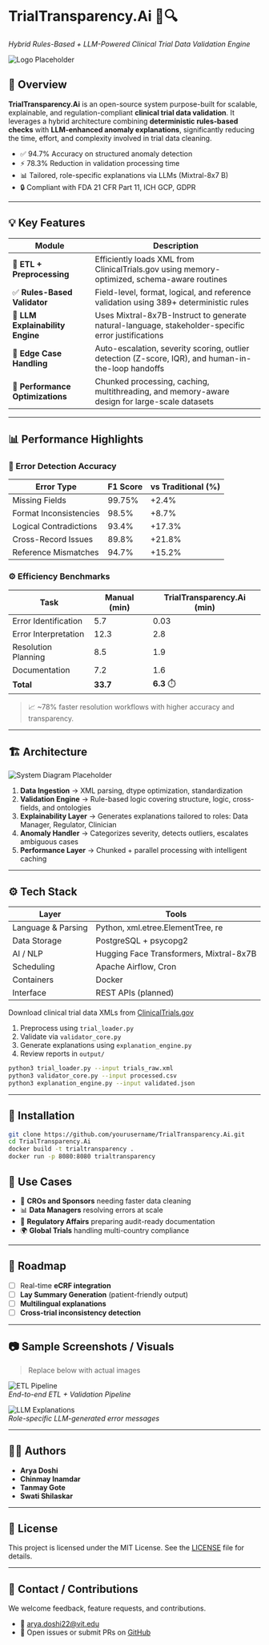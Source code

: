 # TrialTransparency.Ai 🧪🔍  
*Hybrid Rules-Based + LLM-Powered Clinical Trial Data Validation Engine*

![Logo Placeholder](images/logo.png)

## 🚀 Overview

**TrialTransparency.Ai** is an open-source system purpose-built for scalable, explainable, and regulation-compliant **clinical trial data validation**. It leverages a hybrid architecture combining **deterministic rules-based checks** with **LLM-enhanced anomaly explanations**, significantly reducing the time, effort, and complexity involved in trial data cleaning.

- ✅ 94.7% Accuracy on structured anomaly detection  
- ⚡ 78.3% Reduction in validation processing time  
- 📊 Tailored, role-specific explanations via LLMs (Mixtral-8x7 B)  
- 🔒 Compliant with FDA 21 CFR Part 11, ICH GCP, GDPR

---

## 💡 Key Features

| Module | Description |
|--------|-------------|
| 🧩 **ETL + Preprocessing** | Efficiently loads XML from ClinicalTrials.gov using memory-optimized, schema-aware routines |
| ✅ **Rules-Based Validator** | Field-level, format, logical, and reference validation using 389+ deterministic rules |
| 🧠 **LLM Explainability Engine** | Uses Mixtral-8x7B-Instruct to generate natural-language, stakeholder-specific error justifications |
| 🧭 **Edge Case Handling** | Auto-escalation, severity scoring, outlier detection (Z-score, IQR), and human-in-the-loop handoffs |
| 🚀 **Performance Optimizations** | Chunked processing, caching, multithreading, and memory-aware design for large-scale datasets |

---

## 📊 Performance Highlights

### 🔎 Error Detection Accuracy
| Error Type               | F1 Score | vs Traditional (%) |
|--------------------------|----------|---------------------|
| Missing Fields           | 99.75%   | +2.4%               |
| Format Inconsistencies   | 98.5%    | +8.7%               |
| Logical Contradictions   | 93.4%    | +17.3%              |
| Cross-Record Issues      | 89.8%    | +21.8%              |
| Reference Mismatches     | 94.7%    | +15.2%              |

### ⚙️ Efficiency Benchmarks

| Task | Manual (min) | TrialTransparency.Ai (min) |
|------|--------------|----------------------------|
| Error Identification | 5.7 | 0.03 |
| Error Interpretation | 12.3 | 2.8 |
| Resolution Planning | 8.5 | 1.9 |
| Documentation | 7.2 | 1.6 |
| **Total** | **33.7** | **6.3** ⏱️ |

> 📈 ~78% faster resolution workflows with higher accuracy and transparency.

---

## 🏗️ Architecture

![System Diagram Placeholder](images/system_architecture.png)

1. **Data Ingestion** → XML parsing, dtype optimization, standardization  
2. **Validation Engine** → Rule-based logic covering structure, logic, cross-fields, and ontologies  
3. **Explainability Layer** → Generates explanations tailored to roles: Data Manager, Regulator, Clinician  
4. **Anomaly Handler** → Categorizes severity, detects outliers, escalates ambiguous cases  
5. **Performance Layer** → Chunked + parallel processing with intelligent caching

---

## ⚙️ Tech Stack

| Layer            | Tools |
|------------------|-------|
| Language & Parsing | Python, xml.etree.ElementTree, re |
| Data Storage     | PostgreSQL + psycopg2 |
| AI / NLP         | Hugging Face Transformers, Mixtral-8x7B |
| Scheduling       | Apache Airflow, Cron |
| Containers       | Docker |
| Interface        | REST APIs (planned) |## 🧪 Reproducing Results

Download clinical trial data XMLs from [ClinicalTrials.gov](https://clinicaltrials.gov)

1. Preprocess using `trial_loader.py`
2. Validate via `validator_core.py`
3. Generate explanations using `explanation_engine.py`
4. Review reports in `output/`

```bash
python3 trial_loader.py --input trials_raw.xml
python3 validator_core.py --input processed.csv
python3 explanation_engine.py --input validated.json
```

---

## 🔧 Installation

```bash
git clone https://github.com/yourusername/TrialTransparency.Ai.git
cd TrialTransparency.Ai
docker build -t trialtransparency .
docker run -p 8080:8080 trialtransparency
```
## 📌 Use Cases

- 🏥 **CROs and Sponsors** needing faster data cleaning  
- 📊 **Data Managers** resolving errors at scale  
- 🧾 **Regulatory Affairs** preparing audit-ready documentation  
- 🌍 **Global Trials** handling multi-country compliance  

---

## 🔮 Roadmap

- [ ] Real-time **eCRF integration**  
- [ ] **Lay Summary Generation** (patient-friendly output)  
- [ ] **Multilingual explanations**  
- [ ] **Cross-trial inconsistency detection**  

---

## 📷 Sample Screenshots / Visuals

> Replace below with actual images

![ETL Pipeline](images/pipeline_overview.png)  
*End-to-end ETL + Validation Pipeline*

![LLM Explanations](images/explanation_output.png)  
*Role-specific LLM-generated error messages*

---

## 👩‍⚕️ Authors

- **Arya Doshi**  
- **Chinmay Inamdar**  
- **Tanmay Gote**  
- **Swati Shilaskar**  

---

## 📜 License

This project is licensed under the MIT License. See the [LICENSE](LICENSE) file for details.

---

## 💬 Contact / Contributions

We welcome feedback, feature requests, and contributions.

- 📨 [arya.doshi22@vit.edu](mailto:arya.doshi22@vit.edu)  
- 🤝 Open issues or submit PRs on [GitHub](https://github.com/yourusername/TrialTransparency.Ai)


